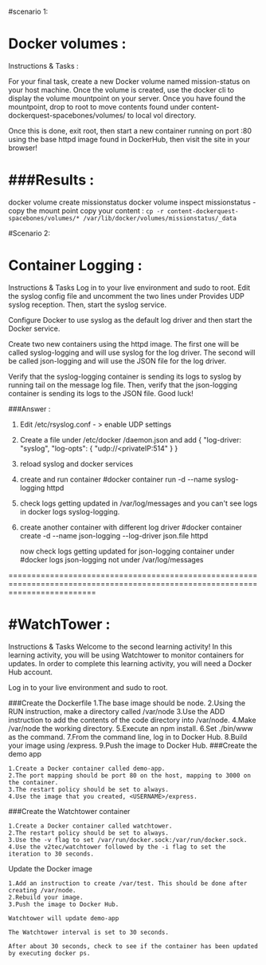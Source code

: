 #scenario 1:

Docker volumes :
======================

Instructions & Tasks :

For your final task, create a new Docker volume named mission-status on your host machine. Once the volume is created, use the docker cli to display the volume mountpoint on your server. Once you have found the mountpoint, drop to root to move contents found under content-dockerquest-spacebones/volumes/ to local vol directory.

Once this is done, exit root, then start a new container running on port :80 using the base httpd image found in DockerHub, then visit the site in your browser!


###Results :
=======
docker volume create missionstatus
docker volume inspect missionstatus  - copy the mount point
copy your content :      ```cp -r content-dockerquest-spacebones/volumes/* /var/lib/docker/volumes/missionstatus/_data```


#Scenario 2:

Container Logging :
=====================

Instructions & Tasks
Log in to your live environment and sudo to root. Edit the syslog config file and uncomment the two lines under Provides UDP syslog reception. Then, start the syslog service.

Configure Docker to use syslog as the default log driver and then start the Docker service.

Create two new containers using the httpd image. The first one will be called syslog-logging and will use syslog for the log driver. The second will be called json-logging and will use the JSON file for the log driver.

Verify that the syslog-logging container is sending its logs to syslog by running tail on the message log file. Then, verify that the json-logging container is sending its logs to the JSON file. Good luck!


###Answer :

 1. Edit /etc/rsyslog.conf  - > enable UDP settings
 2. Create a file under /etc/docker /daemon.json and add
 {
  "log-driver: "syslog",
   "log-opts": {
       "udp://<privateIP:514"
	 }
 }

 3. reload syslog and docker services
 4. create and run container #docker container run -d --name syslog-logging httpd  
 5. check logs getting updated in /var/log/messages and you can't see logs in docker logs syslog-logging.
 6. create another container with different log driver
	#docker container create -d --name json-logging --log-driver json.file httpd

	now check logs getting updated for json-logging container under #docker logs json-logging not under /var/log/messages


===============================================================================================================================


#WatchTower :
=============
Instructions & Tasks
Welcome to the second learning activity! In this learning activity, you will be using Watchtower to monitor containers for updates. In order to complete this learning activity, you will need a Docker Hub account.

Log in to your live environment and sudo to root.

###Create the Dockerfile
	1.The base image should be node.
	2.Using the RUN instruction, make a directory called /var/node
	3.Use the ADD instruction to add the contents of the code directory into /var/node.
	4.Make /var/node the working directory.
	5.Execute an npm install.
	6.Set ./bin/www as the command.
	7.From the command line, log in to Docker Hub.
	8.Build your image using <USERNAME>/express.
	9.Push the image to Docker Hub.
###Create the demo app

	1.Create a Docker container called demo-app.
	2.The port mapping should be port 80 on the host, mapping to 3000 on the container.
	3.The restart policy should be set to always.
	4.Use the image that you created, <USERNAME>/express.
###Create the Watchtower container

	1.Create a Docker container called watchtower.
	2.The restart policy should be set to always.
	3.Use the -v flag to set /var/run/docker.sock:/var/run/docker.sock.
	4.Use the v2tec/watchtower followed by the -i flag to set the iteration to 30 seconds.
Update the Docker image


	1.Add an instruction to create /var/test. This should be done after creating /var/node.
	2.Rebuild your image.
	3.Push the image to Docker Hub.

	Watchtower will update demo-app

	The Watchtower interval is set to 30 seconds.

	After about 30 seconds, check to see if the container has been updated by executing docker ps.
